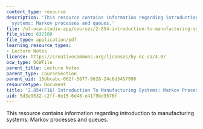 ```yaml
---
content_type: resource
description: 'This resource contains information regarding introduction to manufacturing
  systems: Markov processes and queues.'
file: /ol-ocw-studio-app/courses/2-854-introduction-to-manufacturing-systems-fall-2016/5d3e9532c2ff6e156d48e41f9bd9576f_MIT2_854F16_Queueing.pdf
file_size: 632180
file_type: application/pdf
learning_resource_types:
- Lecture Notes
license: https://creativecommons.org/licenses/by-nc-sa/4.0/
ocw_type: OCWFile
parent_title: Lecture Notes
parent_type: CourseSection
parent_uid: 10dbcabc-062f-5677-9628-24c6d3457998
resourcetype: Document
title: '2.854(F16) Introduction To Manufacturing Systems: Markov Processes and Queues'
uid: 5d3e9532-c2ff-6e15-6d48-e41f9bd9576f
---
```

This resource contains information regarding introduction to manufacturing systems: Markov processes and queues.